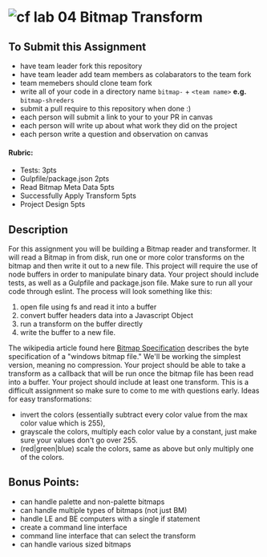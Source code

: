![cf](http://i.imgur.com/7v5ASc8.png) lab 04 Bitmap Transform
====

## To Submit this Assignment
* have team leader fork this repository
* have team leader add team members as colabarators to the team fork
* team memebers should clone team fork
* write all of your code in a directory name `bitmap-` + `<team name>` **e.g.** `bitmap-shreders`
* submit a pull require to this repository when done :)
* each person will submit a link to your  to your PR in canvas
* each person will write up about what work they did on the project
* each person write a question and observation on canvas 

#### Rubric:
* Tests: 3pts
* Gulpfile/package.json 2pts
* Read Bitmap Meta Data 5pts
* Successfully Apply Transform 5pts
* Project Design 5pts

## Description

For this assignment you will be building a Bitmap reader and transformer. It will read a Bitmap in from disk, run one or more color transforms on the bitmap and then write it out to a new file. This project will require the use of node buffers in order to manipulate binary data. Your project should include tests, as well as a Gulpfile and package.json file. Make sure to run all your code through eslint. The process will look something like this:

1. open file using fs and read it into a buffer
2. convert buffer headers data into a Javascript Object
3. run a transform on the buffer directly
4. write the buffer to a new file. 

The wikipedia article found here [Bitmap Specification](https://en.wikipedia.org/wiki/BMP_file_format) describes the byte specification of a "windows bitmap file." We'll be working the simplest version, meaning no compression. Your project should be able to take a transform as a callback that will be run once the bitmap file has been read into a buffer. Your project should include at least one transform. This is a difficult assignment so make sure to come to me with questions early. Ideas for easy transformations:

* invert the colors (essentially subtract every color value from the max color value which is 255),
* grayscale the colors, multiply each color value by a constant, just make sure your values don't go over 255.
* (red|green|blue) scale the colors, same as above but only multiply one of the colors.

## Bonus Points:

* can handle palette and non-palette bitmaps
* can handle multiple types of bitmaps (not just BM)
* handle LE and BE computers with a single if statement
* create a command line interface
* command line interface that can select the transform
* can handle various sized bitmaps 
